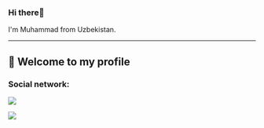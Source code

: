 ### Hi there👋
I'm Muhammad from Uzbekistan.
<hr>
<h2>📢 Welcome to my profile</h2>

<h3>Social network:</h3>
 <a href="https://www.linkedin.com/in/muhammad-nurmirzayev-829a90270"> <img src="https://img.shields.io/badge/LinkedIn-0077B5?style=for-the-badge&logo=linkedin&logoColor=white"> </a>
 
 <a href="https://github.com/myusuf04/"> <img src="https://img.shields.io/badge/GitHub-100000?style=for-the-badge&logo=github&logoColor=white"> </a>
                      

    
